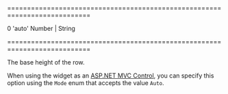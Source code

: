 <!--**
/*-------------------------------------------
    Auto-generated file. Do not modify.
-------------------------------------------

**-->
===========================================================================
<!--default-->0<!--/default-->
<!--acceptValues-->'auto'<!--/acceptValues-->
<!--type-->Number | String<!--/type-->
===========================================================================

<!--shortDescription-->
The base height of the row.
<!--/shortDescription-->

<!--fullDescription-->
When using the widget as an [ASP.NET MVC Control](/Documentation/Guide/ASP.NET_MVC_Controls/Fundamentals/), you can specify this option using the `Mode` enum that accepts the value `Auto`.
<!--/fullDescription-->